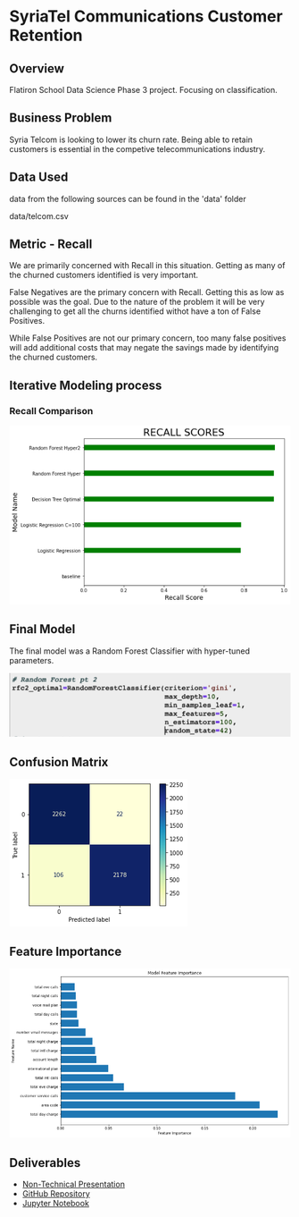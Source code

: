 # SyriaTel Communications Customer Retention

## Overview
Flatiron School Data Science Phase 3 project.  Focusing on classification.

## Business Problem
Syria Telcom is looking to lower its churn rate.  Being able to retain customers is essential in the competive telecommunications industry.  

## Data Used
data from the following sources can be found in the 'data' folder

data/telcom.csv

## Metric - Recall
We are primarily concerned with Recall in this situation.  Getting as many of the churned customers identified is very important.

False Negatives are the primary concern with Recall.  Getting this as low as possible was the goal.  Due to the nature of the problem it will be very challenging to get all the churns identified withot have a ton of False Positives.

While False Positives are not our primary concern, too many false positives will add additional costs that may negate the savings made by identifying the churned customers.
## Iterative Modeling process
### Recall Comparison

![Model Recall Comparison](images/model-comparison.png)
## Final Model
The final model was a Random Forest Classifier with hyper-tuned parameters.

![model parameters](images/model-params.png)

## Confusion Matrix

![final model confusion matrix](images/fm-cmatrix.png)

## Feature Importance

![feature Importance](images/fm-features.png)

## Deliverables
* [Non-Technical Presentation](/pdf/non-tech-pres-syria-telcom-cflynn.pdf)
* [GitHub Repository](https://github.com/ceflynn/Phase-3-Syria_Telcom)
* [Jupyter Notebook](https://github.com/ceflynn/Phase-3-Syria_Telcom/blob/main/student2.ipynb)



